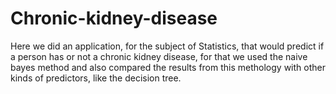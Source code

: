 # Chronic-kidney-disease
Here we did an application, for the subject of Statistics, that would predict if a person has or not a chronic kidney disease, for that we used the naive bayes method and also compared the results from this methology with other kinds of predictors, like the decision tree.
